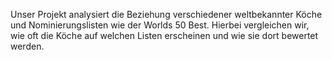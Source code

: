 Unser Projekt analysiert die Beziehung verschiedener weltbekannter Köche und Nominierungslisten wie der Worlds 50 Best. Hierbei vergleichen wir, wie oft die Köche auf welchen Listen erscheinen und wie sie dort bewertet werden. 
